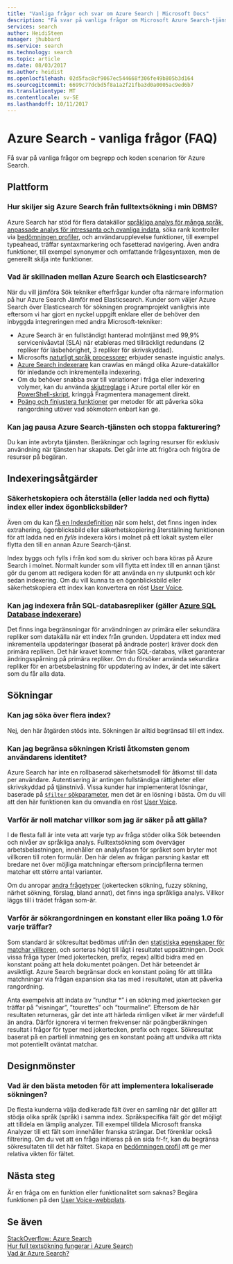 ```yaml
---
title: "Vanliga frågor och svar om Azure Search | Microsoft Docs"
description: "Få svar på vanliga frågor om Microsoft Azure Search-tjänsten"
services: search
author: HeidiSteen
manager: jhubbard
ms.service: search
ms.technology: search
ms.topic: article
ms.date: 08/03/2017
ms.author: heidist
ms.openlocfilehash: 02d5fac8cf9067ec544668f306fe49b805b3d164
ms.sourcegitcommit: 6699c77dcbd5f8a1a2f21fba3d0a0005ac9ed6b7
ms.translationtype: MT
ms.contentlocale: sv-SE
ms.lasthandoff: 10/11/2017
---
```

# <a name="azure-search---frequently-asked-questions-faq"></a>Azure Search - vanliga frågor (FAQ)
 
 Få svar på vanliga frågor om begrepp och koden scenarion för Azure Search.

## <a name="platform"></a>Plattform

### <a name="how-is-azure-search-different-from-full-text-search-in-my-dbms"></a>Hur skiljer sig Azure Search från fulltextsökning i min DBMS?

Azure Search har stöd för flera datakällor [språkliga analys för många språk](https://docs.microsoft.com/rest/api/searchservice/language-support), [anpassade analys för intressanta och ovanliga indata](https://docs.microsoft.com/rest/api/searchservice/custom-analyzers-in-azure-search), söka rank kontroller via [bedömningen profiler](https://docs.microsoft.com/rest/api/searchservice/add-scoring-profiles-to-a-search-index), och användarupplevelse funktioner, till exempel typeahead, träffar syntaxmarkering och fasetterad navigering. Även andra funktioner, till exempel synonymer och omfattande frågesyntaxen, men de generellt skilja inte funktioner.

### <a name="what-is-the-difference-between-azure-search-and-elasticsearch"></a>Vad är skillnaden mellan Azure Search och Elasticsearch?

När du vill jämföra Sök tekniker efterfrågar kunder ofta närmare information på hur Azure Search Jämför med Elasticsearch. Kunder som väljer Azure Search över Elasticsearch för sökningen programprojekt vanligtvis inte eftersom vi har gjort en nyckel uppgift enklare eller de behöver den inbyggda integreringen med andra Microsoft-tekniker:

+ Azure Search är en fullständigt hanterad molntjänst med 99,9% servicenivåavtal (SLA) när etableras med tillräckligt redundans (2 repliker för läsbehörighet, 3 repliker för skrivskyddad).
+ Microsofts [naturligt språk processorer](https://docs.microsoft.com/rest/api/searchservice/language-support) erbjuder senaste inguistic analys.  
+ [Azure Search indexerare](search-indexer-overview.md) kan crawlas en mängd olika Azure-datakällor för inledande och inkrementella indexering.
+ Om du behöver snabba svar till variationer i fråga eller indexering volymer, kan du använda [skjutreglage](search-manage.md#scale-up-or-down) i Azure portal eller kör en [PowerShell-skript](search-manage-powershell.md), kringgå Fragmentera management direkt.  
+ [Poäng och finjustera funktioner](https://docs.microsoft.com/rest/api/searchservice/add-scoring-profiles-to-a-search-index) ger metoder för att påverka söka rangordning utöver vad sökmotorn enbart kan ge. 

### <a name="can-i-pause-azure-search-service-and-stop-billing"></a>Kan jag pausa Azure Search-tjänsten och stoppa fakturering?

Du kan inte avbryta tjänsten. Beräkningar och lagring resurser för exklusiv användning när tjänsten har skapats. Det går inte att frigöra och frigöra de resurser på begäran. 

## <a name="indexing-operations"></a>Indexeringsåtgärder

### <a name="backup-and-restore-or-download-and-move-indexes-or-index-snapshots"></a>Säkerhetskopiera och återställa (eller ladda ned och flytta) index eller index ögonblicksbilder?

Även om du kan [få en Indexdefinition](https://docs.microsoft.com/rest/api/searchservice/get-index) när som helst, det finns ingen index extrahering, ögonblicksbild eller säkerhetskopiering återställning funktionen för att ladda ned en *fylls* indexera körs i molnet på ett lokalt system eller flytta den till en annan Azure Search-tjänst. 

Index byggs och fylls i från kod som du skriver och bara köras på Azure Search i molnet. Normalt kunder som vill flytta ett index till en annan tjänst gör du genom att redigera koden för att använda en ny slutpunkt och kör sedan indexering. Om du vill kunna ta en ögonblicksbild eller säkerhetskopiera ett index kan konvertera en röst [User Voice](https://feedback.azure.com/forums/263029-azure-search/suggestions/8021610-backup-snapshot-of-index).

### <a name="can-i-index-from-sql-database-replicas-applies-to-azure-sql-database-indexershttpsdocsmicrosoftcomazuresearchsearch-howto-connecting-azure-sql-database-to-azure-search-using-indexers"></a>Kan jag indexera från SQL-databasrepliker (gäller [Azure SQL Database indexerare](https://docs.microsoft.com/azure/search/search-howto-connecting-azure-sql-database-to-azure-search-using-indexers))

 Det finns inga begränsningar för användningen av primära eller sekundära repliker som datakälla när ett index från grunden. Uppdatera ett index med inkrementella uppdateringar (baserat på ändrade poster) kräver dock den primära repliken. Det här kravet kommer från SQL-databas, vilket garanterar ändringsspårning på primära repliker. Om du försöker använda sekundära repliker för en arbetsbelastning för uppdatering av index, är det inte säkert som du får alla data.

## <a name="search-operations"></a>Sökningar

### <a name="can-i-search-across-multiple-indexes"></a>Kan jag söka över flera index?

Nej, den här åtgärden stöds inte. Sökningen är alltid begränsad till ett index.

### <a name="can-i-restrict-search-corpus-access-by-user-identity"></a>Kan jag begränsa sökningen Kristi åtkomsten genom användarens identitet?

Azure Search har inte en rollbaserad säkerhetsmodell för åtkomst till data per användare. Autentisering är antingen fullständiga rättigheter eller skrivskyddad på tjänstnivå. Vissa kunder har implementerat lösningar, baserade på [ `$filter` sökparameter](https://docs.microsoft.com/rest/api/searchservice/search-documents), men det är en lösning i bästa. Om du vill att den här funktionen kan du omvandla en röst [User Voice](https://feedback.azure.com/forums/263029-azure-search/category/86074-security).

### <a name="why-are-there-zero-matches-on-terms-i-know-to-be-valid"></a>Varför är noll matchar villkor som jag är säker på att gälla?

I de flesta fall är inte veta att varje typ av fråga stöder olika Sök beteenden och nivåer av språkliga analys. Fulltextsökning som överväger arbetsbelastningen, innehåller en analysfasen för språket som bryter mot villkoren till roten formulär. Den här delen av frågan parsning kastar ett bredare net över möjliga matchningar eftersom principfilerna termen matchar ett större antal varianter.

Om du anropar [andra frågetyper](https://docs.microsoft.com/rest/api/searchservice/lucene-query-syntax-in-azure-search) (jokertecken sökning, fuzzy sökning, närhet sökning, förslag, bland annat), det finns inga språkliga analys. Villkor läggs till i trädet frågan som-är. 

### <a name="why-is-the-search-rank-a-constant-or-equal-score-of-10-for-every-hit"></a>Varför är sökrangordningen en konstant eller lika poäng 1.0 för varje träffar?

Som standard är sökresultat bedömas utifrån den [statistiska egenskaper för matchar villkoren](search-lucene-query-architecture.md#stage-4-scoring), och sorteras högt till lågt i resultatet uppsättningen. Dock vissa fråga typer (med jokertecken, prefix, regex) alltid bidra med en konstant poäng att hela dokumentet poängen. Det här beteendet är avsiktligt. Azure Search begränsar dock en konstant poäng för att tillåta matchningar via frågan expansion ska tas med i resultatet, utan att påverka rangordning. 

Anta exempelvis att indata av ”rundtur *” i en sökning med jokertecken ger träffar på ”visningar”, ”tourettes” och ”tourmaline”. Eftersom de här resultaten returneras, går det inte att härleda rimligen vilket är mer värdefull än andra. Därför ignorera vi termen frekvenser när poängberäkningen resultat i frågor för typer med jokertecken, prefix och regex. Sökresultat baserat på en partiell inmatning ges en konstant poäng att undvika att rikta mot potentiellt oväntat matchar.

## <a name="design-patterns"></a>Designmönster

### <a name="what-is-the-best-approach-for-implementing-localized-search"></a>Vad är den bästa metoden för att implementera lokaliserade sökningen?

De flesta kunderna välja dedikerade fält över en samling när det gäller att stödja olika språk (språk) i samma index. Språkspecifika fält gör det möjligt att tilldela en lämplig analyzer. Till exempel tilldela Microsoft franska Analyzer till ett fält som innehåller franska strängar. Det förenklar också filtrering. Om du vet att en fråga initieras på en sida fr-fr, kan du begränsa sökresultaten till det här fältet. Skapa en [bedömningen profil](https://docs.microsoft.com/rest/api/searchservice/add-scoring-profiles-to-a-search-index) att ge mer relativa vikten för fältet.

## <a name="next-steps"></a>Nästa steg

Är en fråga om en funktion eller funktionalitet som saknas? Begära funktionen på den [User Voice-webbplats](https://feedback.azure.com/forums/263029-azure-search).

## <a name="see-also"></a>Se även

 [StackOverflow: Azure Search](https://stackoverflow.com/questions/tagged/azure-search)   
 [Hur full textsökning fungerar i Azure Search](search-lucene-query-architecture.md)  
 [Vad är Azure Search?](search-what-is-azure-search.md)

 